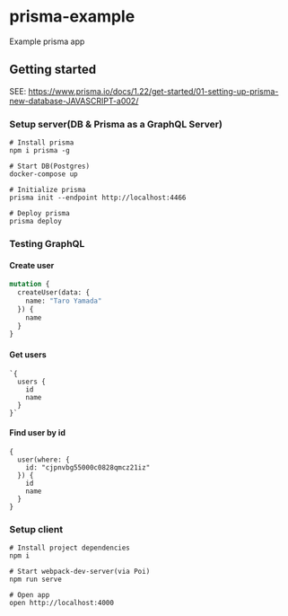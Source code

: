 # prisma-example
Example prisma app 

## Getting started

SEE: https://www.prisma.io/docs/1.22/get-started/01-setting-up-prisma-new-database-JAVASCRIPT-a002/


### Setup server(DB & Prisma as a GraphQL Server)

```
# Install prisma
npm i prisma -g

# Start DB(Postgres)
docker-compose up

# Initialize prisma
prisma init --endpoint http://localhost:4466

# Deploy prisma
prisma deploy
```

### Testing GraphQL

#### Create user

```graphql
mutation {
  createUser(data: {
    name: "Taro Yamada"
  }) {
    name
  }
}
```

#### Get users

```
`{
  users {
    id
    name
  }
}`
```

#### Find user by id

```
{
  user(where: {
    id: "cjpnvbg55000c0828qmcz21iz"
  }) {
    id
    name
  }
}
```

### Setup client

```
# Install project dependencies
npm i

# Start webpack-dev-server(via Poi)
npm run serve

# Open app
open http://localhost:4000
```